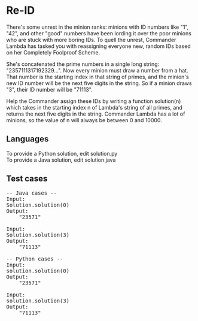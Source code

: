 Re-ID
=====

There's some unrest in the minion ranks: minions with ID numbers like "1", "42", and other "good" numbers have been lording it over the poor minions who are stuck with more boring IDs. To quell the unrest, Commander Lambda has tasked you with reassigning everyone new, random IDs based on her Completely Foolproof Scheme. 

She's concatenated the prime numbers in a single long string: "2357111317192329...". Now every minion must draw a number from a hat. That number is the starting index in that string of primes, and the minion's new ID number will be the next five digits in the string. So if a minion draws "3", their ID number will be "71113". 

Help the Commander assign these IDs by writing a function solution(n) which takes in the starting index n of Lambda's string of all primes, and returns the next five digits in the string. Commander Lambda has a lot of minions, so the value of n will always be between 0 and 10000.

Languages
---------

To provide a Python solution, edit solution.py  
To provide a Java solution, edit solution.java

Test cases
----------
<pre>
-- Java cases --
Input:
Solution.solution(0)
Output:
    "23571"

Input:
Solution.solution(3)
Output:
    "71113"

-- Python cases --
Input:
solution.solution(0)
Output:
    "23571"

Input:
solution.solution(3)
Output:
    "71113"
</pre>

